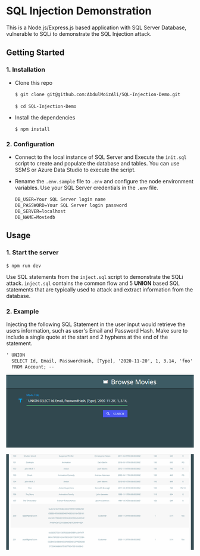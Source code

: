 # SQL Injection Demonstration

This is a Node.js/Express.js based application with SQL Server Database, vulnerable to SQLi to demonstrate the SQL Injection attack.

## Getting Started

### 1. Installation

* Clone this repo

  ```
  $ git clone git@github.com:AbdulMoizAli/SQL-Injection-Demo.git

  $ cd SQL-Injection-Demo
  ```

* Install the dependencies

  ```
  $ npm install
  ```

### 2. Configuration

* Connect to the local instance of SQL Server and Execute the `init.sql` script to create and populate the database and tables. You can use SSMS or Azure Data Studio to execute the script.

* Rename the `.env.sample` file to `.env` and configure the node environment variables. Use your SQL Server credentials in the `.env` file.
  
  ```
  DB_USER=Your SQL Server login name
  DB_PASSWORD=Your SQL Server login password
  DB_SERVER=localhost
  DB_NAME=Moviedb
  ```
    
## Usage

### 1. Start the server
  
```
$ npm run dev
```
    
Use SQL statements from the `inject.sql` script to demonstrate the SQLi attack. `inject.sql` contains the common flow and 5 **UNION** based SQL statements that are typically used to attack and extract information from the database.
  
### 2. Example

Injecting the following SQL Statement in the user input would retrieve the users information, such as user's Email and Password Hash. Make sure to include a single quote at the start and 2 hyphens at the end of the statement.
  
```
' UNION
  SELECT Id, Email, PasswordHash, [Type], '2020-11-20', 1, 3.14, 'foo'
  FROM Account; --
```
    
![](public/images/example-image-1.png)

![](public/images/example-image-2.png)

